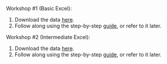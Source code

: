 Workshop #1 (Basic Excel):
1.	Download the data [here](https://github.com/barnarderc/workshops/blob/master/Summer%202017/SRI%20Excel/teachingratingsexcel.xls).
2.	Follow along using the step-by-step [guide](https://github.com/barnarderc/workshops/blob/master/Summer%202017/SRI%20Excel/excelguide_sri.pdf), or refer to it later.


Workshop #2 (Intermediate Excel):
1.	Download the data [here](https://github.com/barnarderc/workshops/blob/master/Summer%202017/SRI%20Excel/teachingratingsexcel_int.xls).
2.	Follow along using the step-by-step [guide](https://github.com/barnarderc/workshops/blob/master/Summer%202017/SRI%20Excel/excelguide_sri_int.pdf), or refer to it later.

